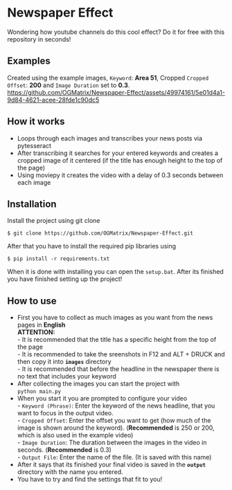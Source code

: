 # Newspaper Effect
Wondering how youtube channels do this cool effect? Do it for free with this repository in seconds!

## Examples
Created using the example images, `Keyword`: **Area 51**, Cropped `Cropped Offset`: **200** and `Image Duration` set to **0.3**.
https://github.com/OGMatrix/Newspaper-Effect/assets/49974161/5e01d4a1-9d84-4621-acee-28fde1c90dc5

## How it works


- Loops through each images and transcribes your news posts via pytesseract
- After transcribing it searches for your entered keywords and creates a cropped image of it centered (if the title has enough height to the top of the page)
- Using moviepy it creates the video with a delay of 0.3 seconds between each image

## Installation
Install the project using git clone
```
$ git clone https://github.com/OGMatrix/Newspaper-Effect.git
```

After that you have to install the required pip libraries using
```
$ pip install -r requirements.txt
```

When it is done with installing you can open the ```setup.bat```. After its finished you have finished setting up the project!

## How to use
- First you have to collect as much images as you want from the news pages in **English**  <br>**ATTENTION:**<br> - It is recommended that the title has a specific height from the top of the page <br> - It is recommended to take the sreenshots in F12 and ALT + DRUCK and then copy it into **```images```** directory <br> - It is recommended that before the headline in the newspaper there is no text that includes your keyword
- After collecting the images you can start the project with<br>``` python main.py ```
- When you start it you are prompted to configure your video<br>- ```Keyword (Phrase)```: Enter the keyword of the news headline, that you want to focus in the output video.<br>- ```Cropped Offset```: Enter the offset you want to get (how much of the image is shown around the keyword). (**Recommended** is 250 or 200, which is also used in the example video)<br>- ```Image Duration```: The duration between the images in the video in seconds. (**Recommended** is 0.3)<br>- ```Output File```: Enter the name of the file. (It is saved with this name)
- After it says that its finished your final video is saved in the **```output```** directory with the name you entered.
- You have to try and find the settings that fit to you!
